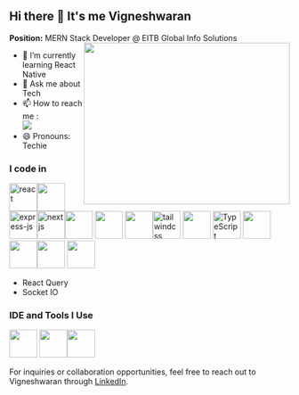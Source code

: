 ## Hi there 👋 It's me Vigneshwaran

**Position:** MERN Stack Developer @ EITB Global Info Solutions
<img align="right" width="370" height="290" src="https://i.pinimg.com/originals/47/f0/34/47f0342cec72b800463bf003eac1257e.gif">
- 🌱 I’m currently learning React Native
- 💬 Ask me about Tech
- 📫 How to reach me :
<br /> [<img src="https://img.shields.io/badge/LinkedIn-0077B5?style=for-the-badge&logo=linkedin&logoColor=white" />](https://www.linkedin.com/in/vigneshwaran-m-b06b28268/)
- 😄 Pronouns: Techie

### I code in
 <img width="50" height="50" src="https://img.icons8.com/officel/50/react.png" alt="react"/><img height="50" width="50" src="https://img.icons8.com/color/48/000000/nodejs.png"/> <img width="50" height="50" src="https://img.icons8.com/color/50/express-js.png" alt="express-js"/><img width="50" height="50" src="https://img.icons8.com/color/50/nextjs.png" alt="nextjs"/><img height="50" width="50" src="https://img.icons8.com/color/48/000000/html-5.png" /> <img height="50" width="50" src="https://img.icons8.com/color/48/000000/css3.png" />  <img height="50" width="50" src="https://img.icons8.com/color/48/000000/bootstrap.png" /><img width="50" height="50" src="https://img.icons8.com/color/48/tailwindcss.png" alt="tailwindcss"/>
<img height="50" width="50" src="https://img.icons8.com/color/48/000000/javascript.png"/>
<img height="50" width="50" src="https://img.icons8.com/color/48/000000/typescript.png" alt="TypeScript"/> 
 <img height="50" width="50" height="50" width="50" src="https://img.icons8.com/color/48/000000/mysql-logo.png"/> <img height="50" width="50" src="https://img.icons8.com/color/48/000000/mongodb.png"/><img height="50" width="50" src="https://img.icons8.com/color/48/000000/c-programming.png" /> <img height="50" width="50" src="https://img.icons8.com/color/48/000000/c-plus-plus-logo.png" />
- React Query
- Socket IO
### IDE and Tools I Use
<img height="50" width="50" src="https://img.icons8.com/color/48/000000/visual-studio-code-2019.png"/> <img height="50" width="50" src="https://img.icons8.com/color/50/000000/git.png"/><img height="50" src="https://img.shields.io/badge/Netlify-00C7B7?style=for-the-badge&logo=netlify&logoColor=white"/>

For inquiries or collaboration opportunities, feel free to reach out to Vigneshwaran through [LinkedIn](https://www.linkedin.com/in/vigneshwaran-m/).

